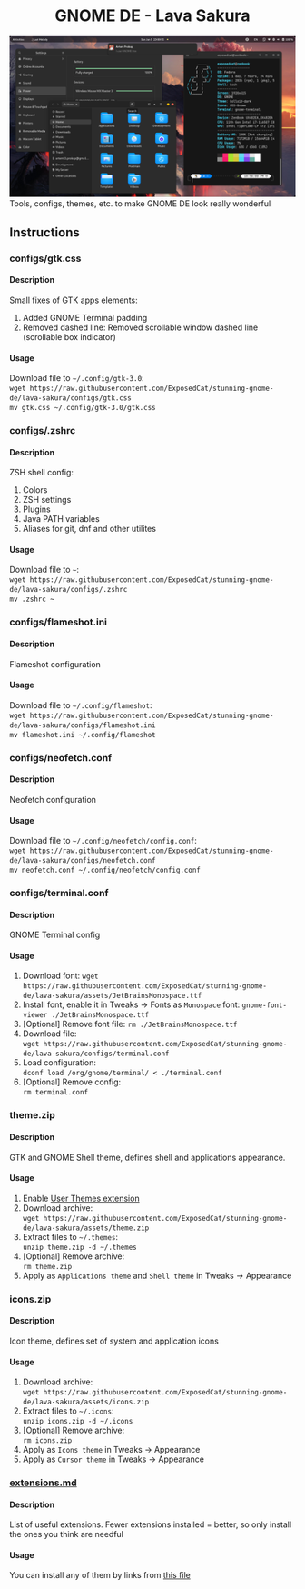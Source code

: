 <h1 align="center">GNOME DE - Lava Sakura</h1>

![Result preview](assets/preview.png)
Tools, configs, themes, etc. to make GNOME DE look really wonderful 

## Instructions

### configs/gtk.css
#### Description
Small fixes of GTK apps elements:
1. Added GNOME Terminal padding
3. Removed dashed line: Removed scrollable window dashed line (scrollable box indicator)
#### Usage
Download file to `~/.config/gtk-3.0`:  
`wget https://raw.githubusercontent.com/ExposedCat/stunning-gnome-de/lava-sakura/configs/gtk.css`  
`mv gtk.css ~/.config/gtk-3.0/gtk.css`

### configs/.zshrc
#### Description
ZSH shell config:
1. Colors
2. ZSH settings
3. Plugins
4. Java PATH variables
5. Aliases for git, dnf and other utilites
#### Usage
Download file to `~`:  
`wget https://raw.githubusercontent.com/ExposedCat/stunning-gnome-de/lava-sakura/configs/.zshrc`  
`mv .zshrc ~`

### configs/flameshot.ini
#### Description
Flameshot configuration
#### Usage
Download file to `~/.config/flameshot`:  
`wget https://raw.githubusercontent.com/ExposedCat/stunning-gnome-de/lava-sakura/configs/flameshot.ini`  
`mv flameshot.ini ~/.config/flameshot`

### configs/neofetch.conf
#### Description
Neofetch configuration
#### Usage
Download file to `~/.config/neofetch/config.conf`:  
`wget https://raw.githubusercontent.com/ExposedCat/stunning-gnome-de/lava-sakura/configs/neofetch.conf`  
`mv neofetch.conf ~/.config/neofetch/config.conf`

### configs/terminal.conf
#### Description
GNOME Terminal config
#### Usage
1. Download font:
`wget https://raw.githubusercontent.com/ExposedCat/stunning-gnome-de/lava-sakura/assets/JetBrainsMonospace.ttf`  
2. Install font, enable it in Tweaks → Fonts as `Monospace` font:
`gnome-font-viewer ./JetBrainsMonospace.ttf`  
3. \[Optional] Remove font file:
`rm ./JetBrainsMonospace.ttf`
4. Download file:  
`wget https://raw.githubusercontent.com/ExposedCat/stunning-gnome-de/lava-sakura/configs/terminal.conf`
5. Load configuration:  
`dconf load /org/gnome/terminal/ < ./terminal.conf`
6. \[Optional] Remove config:  
`rm terminal.conf`

### theme.zip
#### Description
GTK and GNOME Shell theme, defines shell and applications appearance.
#### Usage
1. Enable [User Themes extension](https://extensions.gnome.org/extension/19/user-themes/)
2. Download archive:  
`wget https://raw.githubusercontent.com/ExposedCat/stunning-gnome-de/lava-sakura/assets/theme.zip`
3. Extract files to `~/.themes`:  
`unzip theme.zip -d ~/.themes`
4. \[Optional] Remove archive:  
`rm theme.zip`
5. Apply as `Applications theme` and `Shell theme` in Tweaks → Appearance

### icons.zip
#### Description
Icon theme, defines set of system and application icons
#### Usage
1. Download archive:  
`wget https://raw.githubusercontent.com/ExposedCat/stunning-gnome-de/lava-sakura/assets/icons.zip`
2. Extract files to `~/.icons`:  
`unzip icons.zip -d ~/.icons`
3. \[Optional] Remove archive:  
`rm icons.zip`
4. Apply as `Icons theme` in Tweaks → Appearance
4. Apply as `Cursor theme` in Tweaks → Appearance

### [extensions.md](extensions.md)
#### Description
List of useful extensions. Fewer extensions installed = better, so only install the ones you think are needful
#### Usage
You can install any of them by links from [this file](extensions.md)

